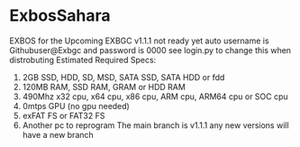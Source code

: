 # ExbosSahara
EXBOS for the Upcoming EXBGC
v1.1.1 not ready yet
auto username is Githubuser@Exbgc and password is 0000
see login.py to change this when distrobuting
Estimated Required Specs:
1. 2GB SSD, HDD, SD, MSD, SATA SSD, SATA HDD or fdd
2. 120MB RAM, SSD RAM, GRAM or HDD RAM
3. 490Mhz x32 cpu, x64 cpu, x86 cpu, ARM cpu, ARM64 cpu or SOC cpu
4. 0mtps GPU (no gpu needed)
5. exFAT FS or FAT32 FS
6. Another pc to reprogram
   The main branch is v1.1.1 any new versions will have a new branch
